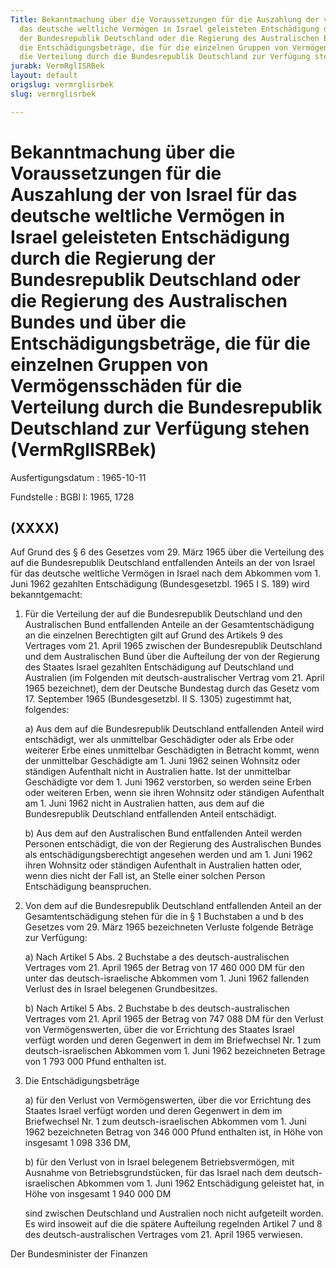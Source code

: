 ```yaml
---
Title: Bekanntmachung über die Voraussetzungen für die Auszahlung der von Israel für
  das deutsche weltliche Vermögen in Israel geleisteten Entschädigung durch die Regierung
  der Bundesrepublik Deutschland oder die Regierung des Australischen Bundes und über
  die Entschädigungsbeträge, die für die einzelnen Gruppen von Vermögensschäden für
  die Verteilung durch die Bundesrepublik Deutschland zur Verfügung stehen
jurabk: VermRglISRBek
layout: default
origslug: vermrglisrbek
slug: vermrglisrbek

---
```


# Bekanntmachung über die Voraussetzungen für die Auszahlung der von Israel für das deutsche weltliche Vermögen in Israel geleisteten Entschädigung durch die Regierung der Bundesrepublik Deutschland oder die Regierung des Australischen Bundes und über die Entschädigungsbeträge, die für die einzelnen Gruppen von Vermögensschäden für die Verteilung durch die Bundesrepublik Deutschland zur Verfügung stehen (VermRglISRBek)

Ausfertigungsdatum
:   1965-10-11

Fundstelle
:   BGBl I: 1965, 1728



## (XXXX)

Auf Grund des § 6 des Gesetzes vom 29. März 1965 über die Verteilung des auf die Bundesrepublik Deutschland entfallenden Anteils an der von Israel für das deutsche weltliche Vermögen in Israel nach dem Abkommen vom 1. Juni 1962 gezahlten Entschädigung (Bundesgesetzbl. 1965 I S. 189) wird bekanntgemacht:

1.  Für die Verteilung der auf die Bundesrepublik Deutschland und den Australischen Bund entfallenden Anteile an der Gesamtentschädigung an die einzelnen Berechtigten gilt auf Grund des Artikels 9 des Vertrages vom 21. April 1965 zwischen der Bundesrepublik Deutschland und dem Australischen Bund über die Aufteilung der von der Regierung des Staates Israel gezahlten Entschädigung auf Deutschland und Australien (im Folgenden mit deutsch-australischer Vertrag vom 21. April 1965 bezeichnet), dem der Deutsche Bundestag durch das Gesetz vom 17. September 1965 (Bundesgesetzbl. II S. 1305) zugestimmt hat, folgendes:

    a)  Aus dem auf die Bundesrepublik Deutschland entfallenden Anteil wird entschädigt, wer als unmittelbar Geschädigter oder als Erbe oder weiterer Erbe eines unmittelbar Geschädigten in Betracht kommt, wenn der unmittelbar Geschädigte am 1. Juni 1962 seinen Wohnsitz oder ständigen Aufenthalt nicht in Australien hatte. Ist der unmittelbar Geschädigte vor dem 1. Juni 1962 verstorben, so werden seine Erben oder weiteren Erben, wenn sie ihren Wohnsitz oder ständigen Aufenthalt am 1. Juni 1962 nicht in Australien hatten, aus dem auf die Bundesrepublik Deutschland entfallenden Anteil entschädigt.


    b)  Aus dem auf den Australischen Bund entfallenden Anteil werden Personen entschädigt, die von der Regierung des Australischen Bundes als entschädigungsberechtigt angesehen werden und am 1. Juni 1962 ihren Wohnsitz oder ständigen Aufenthalt in Australien hatten oder, wenn dies nicht der Fall ist, an Stelle einer solchen Person Entschädigung beanspruchen.





2.  Von dem auf die Bundesrepublik Deutschland entfallenden Anteil an der Gesamtentschädigung stehen für die in § 1 Buchstaben a und b des Gesetzes vom 29. März 1965 bezeichneten Verluste folgende Beträge zur Verfügung:

    a)  Nach Artikel 5 Abs. 2 Buchstabe a des deutsch-australischen Vertrages vom 21. April 1965 der Betrag von 17 460 000 DM für den unter das deutsch-israelische Abkommen vom 1. Juni 1962 fallenden Verlust des in Israel belegenen Grundbesitzes.


    b)  Nach Artikel 5 Abs. 2 Buchstabe b des deutsch-australischen Vertrages vom 21. April 1965 der Betrag von 747 088 DM für den Verlust von Vermögenswerten, über die vor Errichtung des Staates Israel verfügt worden und deren Gegenwert in dem im Briefwechsel Nr. 1 zum deutsch-israelischen Abkommen vom 1. Juni 1962 bezeichneten Betrage von 1 793 000
        Pfund enthalten ist.





3.  Die Entschädigungsbeträge

    a)  für den Verlust von Vermögenswerten, über die vor Errichtung des Staates Israel verfügt worden und deren Gegenwert in dem im Briefwechsel Nr. 1 zum deutsch-israelischen Abkommen vom 1. Juni 1962 bezeichneten Betrag von 346 000
        Pfund enthalten ist, in Höhe von insgesamt 1 098 336 DM,


    b)  für den Verlust von in Israel belegenem Betriebsvermögen, mit Ausnahme von Betriebsgrundstücken, für das Israel nach dem deutsch-israelischen Abkommen vom 1. Juni 1962 Entschädigung geleistet hat, in Höhe von insgesamt 1 940 000 DM




    sind zwischen Deutschland und Australien noch nicht aufgeteilt worden. Es wird insoweit auf die die spätere Aufteilung regelnden Artikel 7 und 8 des deutsch-australischen Vertrages vom 21. April 1965 verwiesen.



Der Bundesminister der Finanzen

